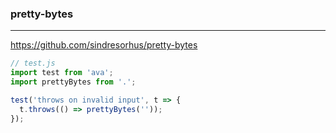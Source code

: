 ### pretty-bytes
---
https://github.com/sindresorhus/pretty-bytes

```js
// test.js
import test from 'ava';
import prettyBytes from '.';

test('throws on invalid input', t => {
  t.throws(() => prettyBytes(''));
});

```

```
```

```
```
